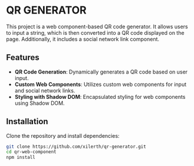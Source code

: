 # QR GENERATOR

This project is a web component-based QR code generator. It allows users to input a string, which is then converted into a QR code displayed on the page. Additionally, it includes a social network link component.

## Features

- **QR Code Generation**: Dynamically generates a QR code based on user input.
- **Custom Web Components**: Utilizes custom web components for input and social network links.
- **Styling with Shadow DOM**: Encapsulated styling for web components using Shadow DOM.

## Installation

Clone the repository and install dependencies:

```sh
git clone https://github.com/xilerth/qr-generator.git
cd qr-web-component
npm install
```